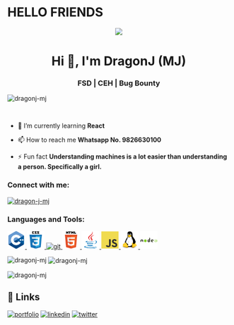 # HELLO FRIENDS
<div align="center">

![](https://media3.giphy.com/media/pJkU8QIbZmdO84fdif/giphy.gif?cid=ecf05e47tnl2n3nupwth4j35jyncy0kvkxzez36hkx7962ir&ep=v1_gifs_search&rid=giphy.gif&ct=g)
  
</div>

<!--
### Hi myself Mj 👋
**DragonJ-Mj/dragonJ-MJ** is a ✨ _special_ ✨ repository because its `README.md` (this file) appears on your GitHub profile.

Here are some ideas to get you started:

- 🔭 I’m currently working on ...
- 🌱 I’m currently learning ...
- 👯 I’m looking to collaborate on ...
- 🤔 I’m looking for help with ...
- 💬 Ask me about ...
- 📫 How to reach me: ...
- 😄 Pronouns: ...
- ⚡ Fun fact: ...
-->
<h1 align="center">Hi 👋, I'm DragonJ (MJ)</h1>
<h3 align="center">FSD | CEH | Bug Bounty </h3>
<img align="right" width="400" src="https://media.giphy.com/media/KuRbQrfkw9yco/giphy.gif" alt="">

<p align="left"> <img src="https://komarev.com/ghpvc/?username=dragonj-mj&label=Profile%20views&color=0e75b6&style=flat" alt="dragonj-mj" /> </p>
<!--
<p align="left"> <a href="https://github.com/ryo-ma/github-profile-trophy"><img src="https://github-profile-trophy.vercel.app/?username=dragonj-mj" alt="dragonj-mj" /></a> </p>
-->
<!--
<p align="left"> <a href="https://twitter.com/" target="blank"><img src="https://img.shields.io/twitter/follow/?logo=twitter&style=for-the-badge" alt="" /></a> </p>
-->

<img  width="100" src="https://media.giphy.com/media/jVqYgn09W8FHEf0BBS/giphy.gif" alt="">

- 🌱 I’m currently learning **React**

- 📫 How to reach me **Whatsapp No. 9826630100**

- ⚡ Fun fact **Understanding machines is a lot easier than understanding a person. Specifically a girl.**

<h3 align="left">Connect with me:</h3>
<p align="left">
<a href="https://instagram.com/dragon_j_mj" target="blank"><img align="center" src="https://raw.githubusercontent.com/rahuldkjain/github-profile-readme-generator/master/src/images/icons/Social/instagram.svg" alt="dragon-j-mj" height="30" width="40" /></a>
</p>

<h3 align="left">Languages and Tools:</h3>
<p align="left"> <a href="https://www.w3schools.com/cpp/" target="_blank" rel="noreferrer"> <img src="https://raw.githubusercontent.com/devicons/devicon/master/icons/cplusplus/cplusplus-original.svg" alt="cplusplus" width="40" height="40"/> </a> <a href="https://www.w3schools.com/css/" target="_blank" rel="noreferrer"> <img src="https://raw.githubusercontent.com/devicons/devicon/master/icons/css3/css3-original-wordmark.svg" alt="css3" width="40" height="40"/> </a> <a href="https://git-scm.com/" target="_blank" rel="noreferrer"> <img src="https://www.vectorlogo.zone/logos/git-scm/git-scm-icon.svg" alt="git" width="40" height="40"/> </a> <a href="https://www.w3.org/html/" target="_blank" rel="noreferrer"> <img src="https://raw.githubusercontent.com/devicons/devicon/master/icons/html5/html5-original-wordmark.svg" alt="html5" width="40" height="40"/> </a> <a href="https://www.java.com" target="_blank" rel="noreferrer"> <img src="https://raw.githubusercontent.com/devicons/devicon/master/icons/java/java-original.svg" alt="java" width="40" height="40"/> </a> <a href="https://developer.mozilla.org/en-US/docs/Web/JavaScript" target="_blank" rel="noreferrer"> <img src="https://raw.githubusercontent.com/devicons/devicon/master/icons/javascript/javascript-original.svg" alt="javascript" width="40" height="40"/> </a> <a href="https://www.linux.org/" target="_blank" rel="noreferrer"> <img src="https://raw.githubusercontent.com/devicons/devicon/master/icons/linux/linux-original.svg" alt="linux" width="40" height="40"/> </a> <a href="https://nodejs.org" target="_blank" rel="noreferrer"> <img src="https://raw.githubusercontent.com/devicons/devicon/master/icons/nodejs/nodejs-original-wordmark.svg" alt="nodejs" width="40" height="40"/> </a> </p>

<p><img align="left" src="https://github-readme-stats.vercel.app/api/top-langs?username=dragonj-mj&show_icons=true&locale=en&layout=compact" alt="dragonj-mj" /></p>

<p>&nbsp;<img align="center" src="https://github-readme-stats.vercel.app/api?username=dragonj-mj&show_icons=true&locale=en" alt="dragonj-mj" /></p>

<p><img align="center" src="https://github-readme-streak-stats.herokuapp.com/?user=dragonj-mj&" alt="dragonj-mj" /></p>



## 🔗 Links
[![portfolio](https://img.shields.io/badge/my_portfolio-000?style=for-the-badge&logo=ko-fi&logoColor=white)](https://katherineoelsner.com/)
[![linkedin](https://img.shields.io/badge/linkedin-0A66C2?style=for-the-badge&logo=linkedin&logoColor=white)](https://www.linkedin.com/)
[![twitter](https://img.shields.io/badge/twitter-1DA1F2?style=for-the-badge&logo=twitter&logoColor=white)](https://twitter.com/)
